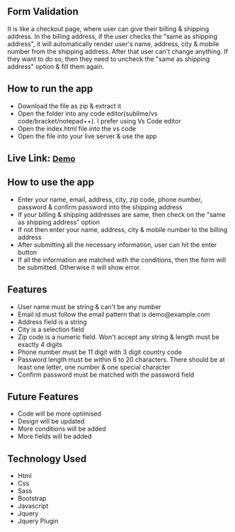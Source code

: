 <h2>Form Validation</h2>
<p>It is like a checkout page, where user can give their billing & shipping address. In the billing address, if the
    user checks the "same as shipping address", it will automatically render user's name, address, city & mobile
    number from the
    shipping address. After that user can't change anything. If they want to do so,
    then they need to uncheck the "same as shipping address" option & fill them again.</p>
<h2>How to run the app</h2>
<ul>
    <li>Download the file as zip & extract it</li>
    <li>Open the folder into any code editor(sublime/vs code/bracket/notepad++). I prefer using Vs Code editor
    </li>
    <li>Open the index.html file into the vs code</li>
    <li>Open the file into your live server & use the app</li>
</ul>
<h2>Live Link: <a href="https://subrinalisa.github.io/checkout-form/" style="font-size: 18px;">Demo</a></h2>
<h2>How to use the app</h2>
<ul>
    <li>Enter your name, email, address, city, zip code, phone number, password & confirm password into the shipping
        address</li>
    <li>If your billing & shipping addresses are same, then check on the "same as shipping address" option</li>
    <li>If not then enter your name, address, city & mobile number to the billing address</li>
    <li>After submitting all the necessary information, user can hit the enter button</li>
    <li>If all the information are matched with the conditions, then the form will be submitted. Otherwise it will
        show error.</li>
</ul>
<h2>Features</h2>
<ul>
    <li>User name must be string & can't be any number</li>
    <li>Email id must follow the email pattern that is demo@example.com</li>
    <li>Address field is a string</li>
    <li>City is a selection field</li>
    <li>Zip code is a numeric field. Won't accept any string & length must be exactly 4 digits</li>
    <li>Phone number must be 11 digit with 3 digit country code</li>
    <li>Password length must be within 6 to 20 characters. There should be at least one letter, one number & one
        special
        character</li>
    <li>Confirm password must be matched with the password field</li>
</ul>
<h2>Future Features</h2>
<ul>
    <li>Code will be more optimised</li>
    <li>Design will be updated</li>
    <li>More conditions will be added</li>
    <li>More fields will be added</li>
</ul>
<h2>Technology Used</h2>
<ul>
    <li>Html</li>
    <li>Css</li>
    <li>Sass</li>
    <li>Bootstrap</li>
    <li>Javascript</li>
    <li>Jquery</li>
    <li>Jquery Plugin</li>
</ul>
